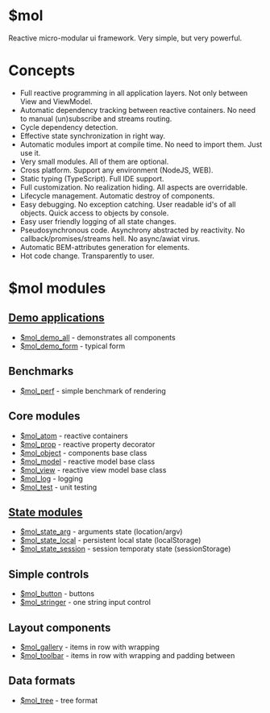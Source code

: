 # $mol

Reactive micro-modular ui framework. Very simple, but very powerful.

# Concepts

* Full reactive programming in all application layers. Not only between View and ViewModel.
* Automatic dependency tracking between reactive containers. No need to manual (un)subscribe and streams routing.
* Cycle dependency detection.
* Effective state synchronization in right way. 
* Automatic modules import at compile time. No need to import them. Just use it.
* Very small modules. All of them are optional.
* Cross platform. Support any environment (NodeJS, WEB).
* Static typing (TypeScript). Full IDE support.
* Full customization. No realization hiding. All aspects are overridable.
* Lifecycle management. Automatic destroy of components.
* Easy debugging. No exception catching. User readable id's of all objects. Quick access to objects by console.
* Easy user friendly logging of all state changes.
* Pseudosynchronous code. Asynchrony abstracted by reactivity. No callback/promises/streams hell. No async/awiat virus.
* Automatic BEM-attributes generation for elements.
* Hot code change. Transparently to user.

# $mol modules

## [Demo applications](demo)

* [$mol_demo_all](demo/all) - demonstrates all components
* [$mol_demo_form](demo/form) - typical form

## Benchmarks

* [$mol_perf](perf) - simple benchmark of rendering

## Core modules

* [$mol_atom](atom) - reactive containers
* [$mol_prop](prop) - reactive property decorator
* [$mol_object](object) - components base class
* [$mol_model](model) - reactive model base class
* [$mol_view](view) - reactive view model base class
* [$mol_log](log) - logging
* [$mol_test](test) - unit testing

## [State modules](state)

* [$mol_state_arg](state/arg) - arguments state (location/argv)
* [$mol_state_local](state/local) - persistent local state (localStorage)
* [$mol_state_session](state/session) - session temporaty state (sessionStorage)

## Simple controls

* [$mol_button](button) - buttons
* [$mol_stringer](stringer) - one string input control

## Layout components

* [$mol_gallery](gallery) - items in row with wrapping
* [$mol_toolbar](toolbar) - items in row with wrapping and padding between

## Data formats

* [$mol_tree](tree) - tree format
